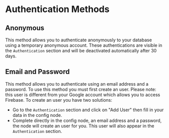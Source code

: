 # Authentication Methods

## Anonymous

This method allows you to authenticate anonymously to your database using a temporary anonymous account. These authentications are visible in the `Authentication` section and will be deactivated automatically after 30 days.

## Email and Password

This method allows you to authenticate using an email address and a password. To use this method you must first create an user. Please note: this user is different from your Google account which allows you to access Firebase. To create an user you have two solutions:

- Go to the `Authentication` section and click on "Add User" then fill in your data in the config node.
- Complete directly in the config node, an email address and a password, the node will create an user for you. This user will also appear in the `Authentication` section.

